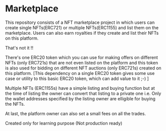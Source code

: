 # Marketplace

This repository consists of a NFT marketplace project in which users can create single NFTs(ERC721) or multiple NFTs(ERC1155) and list them on the marketplace. Users can also earn royalties if they create and list their NFTs on this platform.

That's not it !!

There's one ERC20 token which you can use for making offers on different NFTs (only ERC721s) that are not even listed on the platform and this token is also used for bidding on different NFT auctions (only ERC721s) created on this platform.
[This dependency on a single ERC20 token gives some use case or utility to this basic ERC20 token, which can add value to it ;-) ]

Multiple NFTs (ERC1155s) have a simple listing and buying function but at the time of listing the owner can convert that listing to a private one i.e. Only the wallet addresses specified by the listing owner are elligible for buying the NFTs.
 
At last, the platform owner can also set a small fees on all the trades.

Created only for learning purpose (Not production ready)
